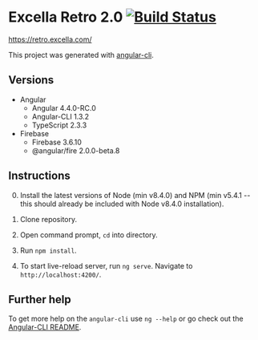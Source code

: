 # Excella Retro 2.0 [![Build Status](https://travis-ci.org/excellalabs/excella-retro-2.svg?branch=master)](https://travis-ci.org/excellalabs/excella-retro-2)

https://retro.excella.com/

This project was generated with [angular-cli](https://github.com/angular/angular-cli).

## Versions

- Angular
  - Angular 4.4.0-RC.0
  - Angular-CLI 1.3.2
  - TypeScript 2.3.3
- Firebase
  - Firebase 3.6.10
  - @angular/fire 2.0.0-beta.8

## Instructions

0) Install the latest versions of Node (min v8.4.0) and NPM (min v5.4.1 -- this should already be included with Node v8.4.0 installation).

1) Clone repository.

2) Open command prompt, `cd` into directory.

3) Run `npm install`.

4) To start live-reload server, run `ng serve`. Navigate to `http://localhost:4200/`.

## Further help

To get more help on the `angular-cli` use `ng --help` or go check out the [Angular-CLI README](https://github.com/angular/angular-cli/blob/master/README.md).

